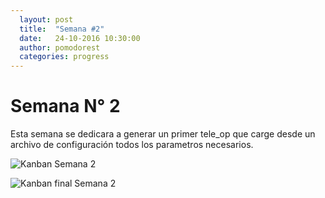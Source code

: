 ```yaml
---
  layout: post
  title:  "Semana #2"
  date:   24-10-2016 10:30:00
  author: pomodorest
  categories: progress
---
```


# Semana N° 2

  Esta semana se dedicara a generar un primer tele_op que carge desde un archivo de configuración todos los parametros necesarios.

  ![Kanban Semana 2]({{site.baseurl}}/assets/week-progress/kanban2.png)

  ![Kanban final Semana 2]({{site.baseurl}}/assets/week-progress/kanban2-final.png)
